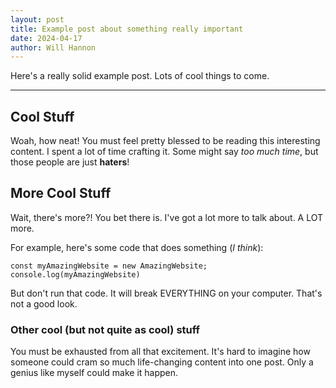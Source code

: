 ```yaml
---
layout: post
title: Example post about something really important
date: 2024-04-17
author: Will Hannon
---
```


Here's a really solid example post. Lots of cool things to come.

---

## Cool Stuff

Woah, how neat! You must feel pretty blessed to be reading this interesting content. I spent a lot of time crafting it. Some might say *too much time*, but those people are just **haters**!

## More Cool Stuff

Wait, there's more?! You bet there is. I've got a lot more to talk about. A LOT more.

For example, here's some code that does something (*I think*):

```
const myAmazingWebsite = new AmazingWebsite;
console.log(myAmazingWebsite)
```

But don't run that code. It will break EVERYTHING on your computer. That's not a good look.

### Other cool (but not quite as cool) stuff

You must be exhausted from all that excitement. It's hard to imagine how someone could cram so much life-changing content into one post. Only a genius like myself could make it happen.
